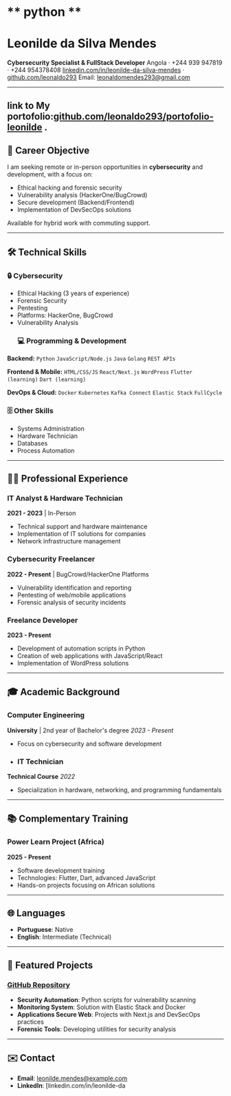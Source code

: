 #  ** python **
# Leonilde da Silva Mendes
**Cybersecurity Specialist & FullStack Developer**
Angola · +244 939 947819 · +244 954378408
[linkedin.com/in/leonilde-da-silva-mendes](https://linkedin.com/in/leonilde-da-silva-mendes) · 
[github.com/leonaldo293](https://github.com/leonaldo293)
Email: [leonaldomendes293@gmail.com](mailto:leonaldomendes293@gmail.com)

---
link to My portofolio:[github.com/leonaldo293/portofolio-leonilde](https://leonaldo293.github.io/portfolio-leonilde) .
---
## 🎯 Career Objective
I am seeking remote or in-person opportunities in **cybersecurity** and development, with a focus on:
- Ethical hacking and forensic security
- Vulnerability analysis (HackerOne/BugCrowd)
- Secure development (Backend/Frontend)
- Implementation of DevSecOps solutions

Available for hybrid work with commuting support.

---
## 🛠️ Technical Skills

### 🔒 Cybersecurity
- Ethical Hacking (3 years of experience)
- Forensic Security
- Pentesting
- Platforms: HackerOne, BugCrowd
- Vulnerability Analysis
  ### 💻 Programming & Development
**Backend:** 
`Python` `JavaScript/Node.js` `Java` `Golang` `REST APIs`

**Frontend & Mobile:** 
`HTML/CSS/JS` `React/Next.js` `WordPress` `Flutter (learning)` `Dart (learning)`

**DevOps & Cloud:** 
`Docker` `Kubernetes` `Kafka Connect` `Elastic Stack` `FullCycle`

### 🗄️ Other Skills
- Systems Administration
- Hardware Technician
- Databases
- Process Automation

---

## 👨‍💻 Professional Experience

### IT Analyst & Hardware Technician
**2021 - 2023** | In-Person
- Technical support and hardware maintenance
- Implementation of IT solutions for companies
- Network infrastructure management

### Cybersecurity Freelancer
**2022 - Present** | BugCrowd/HackerOne Platforms
- Vulnerability identification and reporting
- Pentesting of web/mobile applications
- Forensic analysis of security incidents

### Freelance Developer
**2023 - Present**
- Development of automation scripts in Python
- Creation of web applications with JavaScript/React
- Implementation of WordPress solutions

---

## 🎓 Academic Background

### Computer Engineering
**University** | 2nd year of Bachelor's degree
*2023 - Present*
- Focus on cybersecurity and software development
- ### IT Technician
**Technical Course**
*2022*
- Specialization in hardware, networking, and programming fundamentals

---

## 📚 Complementary Training

### Power Learn Project (Africa)
**2025 - Present**
- Software development training
- Technologies: Flutter, Dart, advanced JavaScript
- Hands-on projects focusing on African solutions

---

## 🌐 Languages
- **Portuguese**: Native
- **English**: Intermediate (Technical)

---

## 💼 Featured Projects
### [GitHub Repository](https://github.com/leonaldo293)
- **Security Automation**: Python scripts for vulnerability scanning
- **Monitoring System**: Solution with Elastic Stack and Docker
- **Applications Secure Web**: Projects with Next.js and DevSecOps practices
- **Forensic Tools**: Developing utilities for security analysis

---

## ✉️ Contact
- **Email**: leonilde.mendes@example.com 
- **LinkedIn**: [linkedin.com/in/leonilde-da
